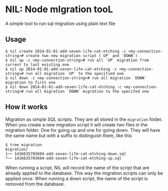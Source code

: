NIL: Node mIgration tooL
==========================


A simple tool to run sql migration using plain text file


Usage
-----

    $ nil create 2014-01-01-add-seven-life-cat-etching -c <my-connection-string># create two new migration script (`UP` and `DOWN`)
    $ nil up -c <my-connection-string># run all `UP` migration from current to last existing one
    $ nil up 2014-01-01-add-seven-life-cat-etching -c <my-connection-string># run all migration `UP` to the specified one
    $ nil down -c <my-connection-string># run all migration `DOWN` migration to first one
    $ nil down 2014-01-01-add-seven-life-cat-etching -c <my-connection-string># run all migration `DOWN` migration to the specifed one


How it works
------------

Migration as simple SQL scripts.
They are all stored in the  `migration` folder.
When you create a new migration script it will create two files in the migration folder.
One for going up and one for going down.
They will have the same name but with a suffix to distinguish them, like this

    $ tree migration
    migration/
    ├── 1416635703604-add-seven-life-cat-etching-down.sql
    └── 1416635703604-add-seven-life-cat-etching-up.sql

When running a script, NIL will record the name of the script that are already applied to the database.
This way the migration scripts can only be applied once.
When running a down script, the name of the script is removed from the database.
